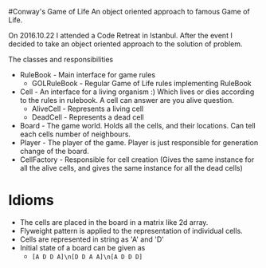 #Conway's Game of Life
An object oriented approach to famous Game of Life.

On 2016.10.22 I attended a Code Retreat in Istanbul. After the event I decided to take an object oriented approach to the solution of problem.

The classes and responsibilities
- RuleBook - Main interface for game rules
  - GOLRuleBook - Regular Game of Life rules implementing RuleBook
- Cell - An interface for a living organism :) Which lives or dies according to the rules in rulebook. A cell can answer are you alive question.
  - AliveCell - Represents a living cell
  - DeadCell - Represents a dead cell
- Board - The game world. Holds all the cells, and their locations. Can tell each cells number of neighbours.
- Player - The player of the game. Player is just responsible for generation change of the board.
- CellFactory - Responsible for cell creation (Gives the same instance for all the alive cells, and gives the same instance for all the dead cells)

# Idioms
- The cells are placed in the board in a matrix like 2d array. 
- Flyweight pattern is applied to the representation of individual cells.
- Cells are represented in string as 'A' and 'D'
- Initial state of a board can be given as 
  - ```[A D D A]\n[D D A A]\n[A D D D]```